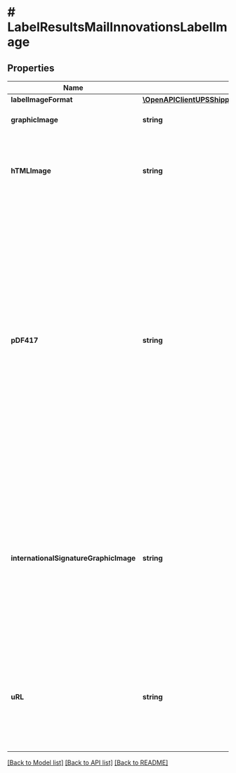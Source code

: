 # # LabelResultsMailInnovationsLabelImage

## Properties

Name | Type | Description | Notes
------------ | ------------- | ------------- | -------------
**labelImageFormat** | [**\OpenAPIClientUPSShipping\Model\MailInnovationsLabelImageLabelImageFormat**](MailInnovationsLabelImageLabelImageFormat.md) |  |
**graphicImage** | **string** | Base 64 encoded graphic image. |
**hTMLImage** | **string** | Base 64 encoded html browser image rendering software. This is only returned for GIF image formats. | [optional]
**pDF417** | **string** | PDF-417 is a two-dimensional barcode, which can store up to about 1,800 printable ASCII characters or 1,100 binary characters per symbol. The symbol is rectangular. The PDF417 image will be returned when the shipment is trans-border and the service option is one of the following: Standard, Express Saver or Express Plus.  The image is Base 64 encoded and only returned for GIF image format | [optional]
**internationalSignatureGraphicImage** | **string** | Base 64 encoded graphic image of the Warsaw text and signature box.  EPL2, ZPL and SPL labels. The image will be returned for non-US based shipments. One image will be given per shipment and it will be in the first PackageResults container. | [optional]
**uRL** | **string** | This is only returned if the label link is requested to be returned and only at the first package result  Applicable for following types of shipments: Print/Electronic Return Label | [optional]

[[Back to Model list]](../../README.md#models) [[Back to API list]](../../README.md#endpoints) [[Back to README]](../../README.md)
